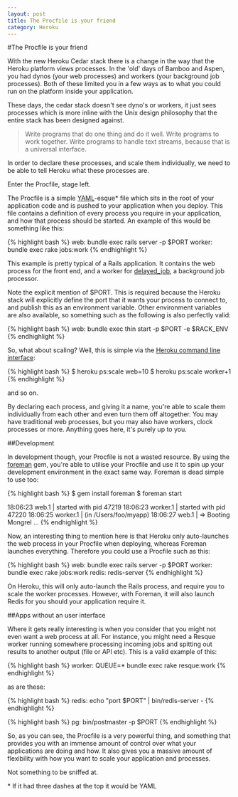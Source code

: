 ```yaml
---
layout: post
title: The Procfile is your friend
category: Heroku
---
```

#The Procfile is your friend

With the new Heroku Cedar stack there is a change in the way that the
Heroku platform views processes.  In the 'old' days of Bamboo and Aspen,
you had dynos (your web processes) and workers (your background job
processes).  Both of these limited you in a few ways as to what you
could run on the platform inside your application.

These days, the cedar stack doesn't see dyno's or workers, it just sees
processes which is more inline with the Unix design philosophy that the
entire stack has been designed against.

> Write programs that do one thing and do it well. Write programs to work together. Write programs to handle text streams, because that is a universal interface.

In order to declare these processes, and scale them individually, we
need to be able to tell Heroku what these processes are.

Enter the Procfile, stage left.

The Procfile is a simple [YAML](http://en.wikipedia.org/wiki/YAML)-esque* file which sits in the root of your
application code and is pushed to your application when you deploy.
This file contains a definition of every process you require in your
application, and how that process should be started.  An example of this
would be something like this:

{% highlight bash %}
web:  bundle exec rails server -p $PORT
worker: bundle exec rake jobs:work
{% endhighlight %}

This example is pretty typical of a Rails application.  It contains the
web process for the front end, and a worker for [delayed_job](https://github.com/collectiveidea/delayed_job), a
background job processor.  

Note the explicit mention of $PORT.  This is
required because the Heroku stack will explicitly define the port that
it wants your process to connect to, and publish this as an environment
variable.  Other environment variables are also available, so something
such as the following is also perfectly valid:

{% highlight bash %}
web:   bundle exec thin start -p $PORT -e $RACK_ENV
{% endhighlight %}

So, what about scaling?  Well, this is simple via the [Heroku command
line interface](http://devcenter.heroku.com/articles/scaling):

{% highlight bash %}
$ heroku ps:scale web=10
$ heroku ps:scale worker+1
{% endhighlight %}

and so on.

By declaring each process, and giving it a name, you're able to scale
them individually from each other and even turn them off altogether. You
may have traditional web processes, but you may also have workers, clock
processes or more.  Anything goes here, it's purely up to you.

##Development

In development though, your Procfile is not a wasted resource.  By using
the [foreman](https://github.com/ddollar/foreman) gem, you're able to utilise your Procfile and use it to spin
up your development environment in the exact same way.  Foreman is dead
simple to use too:

{% highlight bash %}
$ gem install foreman
$ foreman start

18:06:23 web.1     | started with pid 47219
18:06:23 worker.1  | started with pid 47220
18:06:25 worker.1  | (in /Users/foo/myapp)
18:06:27 web.1     | => Booting Mongrel
...
{% endhighlight %}

Now, an interesting thing to mention here is that Heroku only
auto-launches the web process in your Procfile when deploying, whereas
Foreman launches everything.  Therefore you could use a Procfile such as this:

{% highlight bash %}
web: bundle exec rails server -p $PORT
worker: bundle exec rake jobs:work
redis: redis-server
{% endhighlight %}

On Heroku, this will only auto-launch the Rails process, and require you to scale the worker processes.  However, with Foreman, it will also
launch Redis for you should your application require it.

##Apps without an user interface

Where it gets really interesting is when you consider that you might not
even want a web process at all.  For instance, you might need a Resque
worker running somewhere processing incoming jobs and spitting out
results to another output (file or API etc).  This is a valid example of
this:

{% highlight bash %}
worker: QUEUE=* bundle exec rake resque:work
{% endhighlight %}

as are these:

{% highlight bash %}
redis: echo "port $PORT" | bin/redis-server -
{% endhighlight %}



{% highlight bash %}
pg: bin/postmaster -p $PORT
{% endhighlight %}

So, as you can see, the Procfile is a very powerful thing, and something
that provides you with an immense amount of control over what your
applications are doing and how. It also gives you a massive amount of
flexibility with how you want to scale your application and processes.

Not something to be sniffed at.

\* If it had three dashes at the top it would be YAML
